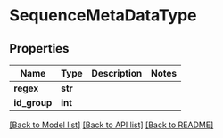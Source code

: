 # SequenceMetaDataType

## Properties
Name | Type | Description | Notes
------------ | ------------- | ------------- | -------------
**regex** | **str** |  | 
**id_group** | **int** |  | 

[[Back to Model list]](../README.md#documentation-for-models) [[Back to API list]](../README.md#documentation-for-api-endpoints) [[Back to README]](../README.md)


